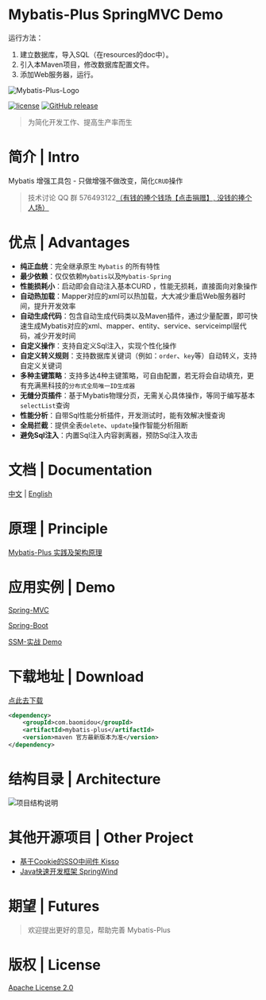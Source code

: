# Mybatis-Plus SpringMVC Demo

运行方法：

1. 建立数据库，导入SQL（在resources的doc中）。
2. 引入本Maven项目，修改数据库配置文件。
3. 添加Web服务器，运行。

![Mybatis-Plus-Logo](http://git.oschina.net/uploads/images/2016/0824/211639_4d931e7f_12260.png "logo")

[![license](https://img.shields.io/github/license/baomidou/mybatis-plus.svg?maxAge=2592000)](http://www.apache.org/licenses/LICENSE-2.0)
[![GitHub release](https://img.shields.io/github/release/baomidou/mybatis-plus.svg?maxAge=2592000)](https://github.com/baomidou/mybatis-plus)

> 为简化开发工作、提高生产率而生

# 简介 | Intro

Mybatis 增强工具包 - 只做增强不做改变，简化`CRUD`操作

> 技术讨论 QQ 群 576493122[（有钱的捧个钱场【点击捐赠】, 没钱的捧个人场）](http://git.oschina.net/uploads/images/2015/1222/211207_0acab44e_12260.png)

# 优点 | Advantages

- **纯正血统**：完全继承原生 `Mybatis` 的所有特性
- **最少依赖**：仅仅依赖`Mybatis`以及`Mybatis-Spring`
- **性能损耗小**：启动即会自动注入基本CURD ，性能无损耗，直接面向对象操作
- **自动热加载**：Mapper对应的xml可以热加载，大大减少重启Web服务器时间，提升开发效率
- **自动生成代码**：包含自动生成代码类以及Maven插件，通过少量配置，即可快速生成Mybatis对应的xml、mapper、entity、service、serviceimpl层代码，减少开发时间
- **自定义操作**：支持自定义Sql注入，实现个性化操作
- **自定义转义规则**：支持数据库关键词（例如：`order`、`key`等）自动转义，支持自定义关键词
- **多种主键策略**：支持多达4种主键策略，可自由配置，若无将会自动填充，更有充满黑科技的`分布式全局唯一ID生成器`
- **无缝分页插件**：基于Mybatis物理分页，无需关心具体操作，等同于编写基本`selectList`查询
- **性能分析**：自带Sql性能分析插件，开发测试时，能有效解决慢查询
- **全局拦截**：提供全表`delete`、`update`操作智能分析阻断
- **避免Sql注入**：内置Sql注入内容剥离器，预防Sql注入攻击

# 文档 | Documentation

[中文](http://mp.baomidou.com/) | [English](http://mp.baomidou.com/en/)

# 原理 | Principle

[Mybatis-Plus 实践及架构原理](http://git.oschina.net/baomidou/mybatis-plus/attach_files)

# 应用实例 | Demo

[Spring-MVC](https://git.oschina.net/baomidou/mybatisplus-spring-mvc)

[Spring-Boot](https://git.oschina.net/baomidou/mybatisplus-spring-boot)

[SSM-实战 Demo](http://git.oschina.net/juapk/SpringWind)

# 下载地址 | Download

[点此去下载](http://maven.aliyun.com/nexus/#nexus-search;quick~mybatis-plus)

```xml
<dependency>
    <groupId>com.baomidou</groupId>
    <artifactId>mybatis-plus</artifactId>
    <version>maven 官方最新版本为准</version>
</dependency>
```

# 结构目录 | Architecture

![项目结构说明](http://git.oschina.net/uploads/images/2016/0821/161516_58956b85_12260.png "项目结构说明")

# 其他开源项目 | Other Project

- [基于Cookie的SSO中间件 Kisso](http://git.oschina.net/baomidou/kisso)
- [Java快速开发框架 SpringWind](http://git.oschina.net/juapk/SpringWind)

# 期望 | Futures

> 欢迎提出更好的意见，帮助完善 Mybatis-Plus

# 版权 | License

[Apache License 2.0](http://www.apache.org/licenses/LICENSE-2.0)
